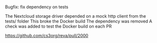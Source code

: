 Bugfix: fix dependency on tests

The Nextcloud storage driver depended on a mock http client from the tests/ folder
This broke the Docker build
The dependency was removed
A check was added to test the Docker build on each PR

https://github.com/cs3org/reva/pull/2000

